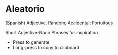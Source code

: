 # Aleatorio
(Spanish) Adjective. Random; Accidental; Fortuitous

Short Adjective-Noun Phrases for inspiration
- Press to generate
- Long-press to copy to clipboard
